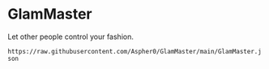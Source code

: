 # GlamMaster
Let other people control your fashion.

`https://raw.githubusercontent.com/Aspher0/GlamMaster/main/GlamMaster.json`

